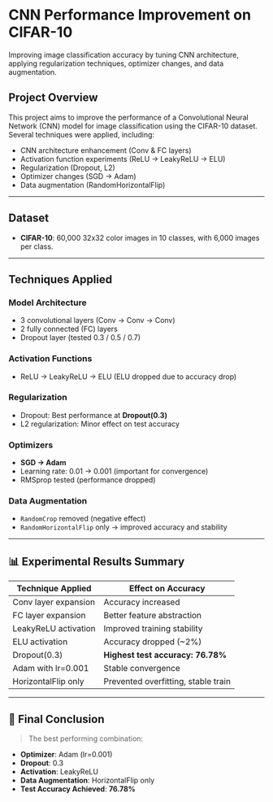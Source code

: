 # CNN Performance Improvement on CIFAR-10
Improving image classification accuracy by tuning CNN architecture, applying regularization techniques, optimizer changes, and data augmentation.

##  Project Overview
This project aims to improve the performance of a Convolutional Neural Network (CNN) model for image classification using the CIFAR-10 dataset. Several techniques were applied, including:

- CNN architecture enhancement (Conv & FC layers)
- Activation function experiments (ReLU → LeakyReLU → ELU)
- Regularization (Dropout, L2)
- Optimizer changes (SGD → Adam)
- Data augmentation (RandomHorizontalFlip)

---

## Dataset
- **CIFAR-10**: 60,000 32x32 color images in 10 classes, with 6,000 images per class.

---

## Techniques Applied

###  Model Architecture
- 3 convolutional layers (Conv → Conv → Conv)
- 2 fully connected (FC) layers
- Dropout layer (tested 0.3 / 0.5 / 0.7)

### Activation Functions
- ReLU → LeakyReLU → ELU (ELU dropped due to accuracy drop)

### Regularization
- Dropout: Best performance at **Dropout(0.3)**
- L2 regularization: Minor effect on test accuracy

### Optimizers
- **SGD → Adam**
- Learning rate: 0.01 → 0.001 (important for convergence)
- RMSprop tested (performance dropped)

### Data Augmentation
- `RandomCrop` removed (negative effect)
- `RandomHorizontalFlip` only → improved accuracy and stability

---

## 📊 Experimental Results Summary

| Technique Applied       | Effect on Accuracy                  |
|-------------------------|-------------------------------------|
| Conv layer expansion    | Accuracy increased                  |
| FC layer expansion      | Better feature abstraction          |
| LeakyReLU activation    | Improved training stability         |
| ELU activation          | Accuracy dropped (~2%)             |
| Dropout(0.3)            | **Highest test accuracy: 76.78%**   |
| Adam with lr=0.001      | Stable convergence                  |
| HorizontalFlip only     | Prevented overfitting, stable train |

---

## 🧪 Final Conclusion

> The best performing combination:
- **Optimizer**: Adam (lr=0.001)  
- **Dropout**: 0.3  
- **Activation**: LeakyReLU  
- **Data Augmentation**: HorizontalFlip only  
- **Test Accuracy Achieved**: **76.78%**
